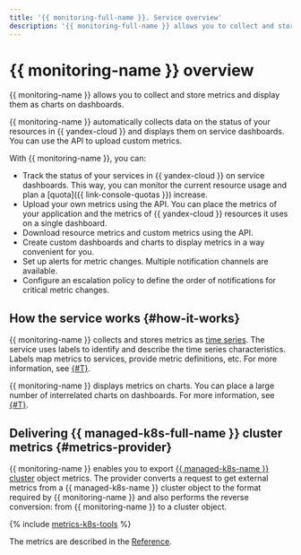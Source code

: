 ```yaml
---
title: '{{ monitoring-full-name }}. Service overview'
description: '{{ monitoring-full-name }} allows you to collect and store metrics and display them as charts on dashboards. {{ monitoring-full-name }} automatically collects data on the status of your resources in {{ yandex-cloud }} and displays them on service dashboards. You can use the API to upload custom metrics.'
---
```


# {{ monitoring-name }} overview

{{ monitoring-name }} allows you to collect and store metrics and display them as charts on dashboards.

{{ monitoring-name }} automatically collects data on the status of your resources in {{ yandex-cloud }} and displays them on service dashboards. You can use the API to upload custom metrics.

With {{ monitoring-name }}, you can:
* Track the status of your services in {{ yandex-cloud }} on service dashboards. This way, you can monitor the current resource usage and plan a [quota]({{ link-console-quotas }}) increase.
* Upload your own metrics using the API. You can place the metrics of your application and the metrics of {{ yandex-cloud }} resources it uses on a single dashboard.
* Download resource metrics and custom metrics using the API.
* Create custom dashboards and charts to display metrics in a way convenient for you.
* Set up alerts for metric changes. Multiple notification channels are available.
* Configure an escalation policy to define the order of notifications for critical metric changes.

## How the service works {#how-it-works}

{{ monitoring-name }} collects and stores metrics as [time series](https://en.wikipedia.org/wiki/Time_series). The service uses labels to identify and describe the time series characteristics. Labels map metrics to services, provide metric definitions, etc. For more information, see [{#T}](data-model.md).

{{ monitoring-name }} displays metrics on charts. You can place a large number of interrelated charts on dashboards. For more information, see [{#T}](visualization/index.md).


## Delivering {{ managed-k8s-full-name }} cluster metrics {#metrics-provider}

{{ monitoring-name }} enables you to export [{{ managed-k8s-name }} cluster](../../managed-kubernetes/concepts/index.md#kubernetes-cluster) object metrics. The provider converts a request to get external metrics from a {{ managed-k8s-name }} cluster object to the format required by {{ monitoring-name }} and also performs the reverse conversion: from {{ monitoring-name }} to a cluster object.

{% include [metrics-k8s-tools](../../_includes/managed-kubernetes/metrics-k8s-tools.md) %}

The metrics are described in the [Reference](../metrics-ref/index.md#managed-kubernetes).

